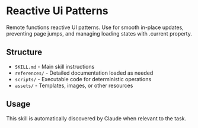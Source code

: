 # Reactive Ui Patterns

Remote functions reactive UI patterns. Use for smooth in-place
updates, preventing page jumps, and managing loading states with
.current property.

## Structure

- `SKILL.md` - Main skill instructions
- `references/` - Detailed documentation loaded as needed
- `scripts/` - Executable code for deterministic operations
- `assets/` - Templates, images, or other resources

## Usage

This skill is automatically discovered by Claude when relevant to the
task.
